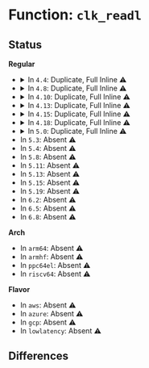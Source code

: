 # Function: <code>clk_readl</code>

## Status
<b>Regular</b>
<ul>
<li>
<details>
<summary>In <code>4.4</code>: Duplicate, Full Inline ⚠️</summary>

**Collision:** Static Duplication

**Inline:** Full

**Transformation:** False

**Instances:**

```
In drivers/clk/clk-divider.c (ffffffff816e90ef)
Location: include/linux/clk-provider.h:767
Inline: True
Inline callers:
  - drivers/clk/clk-divider.c:clk_divider_set_rate
  - drivers/clk/clk-divider.c:clk_divider_recalc_rate
```
```
In drivers/clk/clk-gate.c (ffffffff816e9c5f)
Location: include/linux/clk-provider.h:767
Inline: True
Inline callers:
  - drivers/clk/clk-gate.c:clk_gate_endisable
  - drivers/clk/clk-gate.c:clk_gate_is_enabled
```
```
In drivers/clk/clk-multiplier.c (ffffffff816e9e9d)
Location: include/linux/clk-provider.h:767
Inline: True
Inline callers:
  - drivers/clk/clk-multiplier.c:clk_multiplier_recalc_rate
  - drivers/clk/clk-multiplier.c:clk_multiplier_set_rate
```
```
In drivers/clk/clk-mux.c (ffffffff816ea1a9)
Location: include/linux/clk-provider.h:767
Inline: True
Inline callers:
  - drivers/clk/clk-mux.c:clk_mux_set_parent
  - drivers/clk/clk-mux.c:clk_mux_get_parent
```
```
In drivers/clk/clk-fractional-divider.c (ffffffff816eaaf8)
Location: include/linux/clk-provider.h:767
Inline: True
Inline callers:
  - drivers/clk/clk-fractional-divider.c:clk_fd_recalc_rate
  - drivers/clk/clk-fractional-divider.c:clk_fd_set_rate
```
</details>
</li>
<li>
<details>
<summary>In <code>4.8</code>: Duplicate, Full Inline ⚠️</summary>

**Collision:** Static Duplication

**Inline:** Full

**Transformation:** False

**Instances:**

```
In drivers/clk/clk-divider.c (ffffffff8174d56d)
Location: include/linux/clk-provider.h:886
Inline: True
Inline callers:
  - drivers/clk/clk-divider.c:clk_divider_set_rate
  - drivers/clk/clk-divider.c:clk_divider_recalc_rate
```
```
In drivers/clk/clk-gate.c (ffffffff8174e3dd)
Location: include/linux/clk-provider.h:886
Inline: True
Inline callers:
  - drivers/clk/clk-gate.c:clk_gate_is_enabled
  - drivers/clk/clk-gate.c:clk_gate_endisable
```
```
In drivers/clk/clk-multiplier.c (ffffffff8174e663)
Location: include/linux/clk-provider.h:886
Inline: True
Inline callers:
  - drivers/clk/clk-multiplier.c:clk_multiplier_set_rate
  - drivers/clk/clk-multiplier.c:clk_multiplier_recalc_rate
```
```
In drivers/clk/clk-mux.c (ffffffff8174e8f7)
Location: include/linux/clk-provider.h:886
Inline: True
Inline callers:
  - drivers/clk/clk-mux.c:clk_mux_set_parent
  - drivers/clk/clk-mux.c:clk_mux_get_parent
```
```
In drivers/clk/clk-fractional-divider.c (ffffffff8174f55c)
Location: include/linux/clk-provider.h:886
Inline: True
Inline callers:
  - drivers/clk/clk-fractional-divider.c:clk_fd_set_rate
  - drivers/clk/clk-fractional-divider.c:clk_fd_recalc_rate
```
</details>
</li>
<li>
<details>
<summary>In <code>4.10</code>: Duplicate, Full Inline ⚠️</summary>

**Collision:** Static Duplication

**Inline:** Full

**Transformation:** False

**Instances:**

```
In drivers/clk/clk-divider.c (ffffffff81535ddd)
Location: include/linux/clk-provider.h:898
Inline: True
Inline callers:
  - drivers/clk/clk-divider.c:clk_divider_set_rate
  - drivers/clk/clk-divider.c:clk_divider_recalc_rate
```
```
In drivers/clk/clk-gate.c (ffffffff81536c4d)
Location: include/linux/clk-provider.h:898
Inline: True
Inline callers:
  - drivers/clk/clk-gate.c:clk_gate_is_enabled
  - drivers/clk/clk-gate.c:clk_gate_endisable
```
```
In drivers/clk/clk-multiplier.c (ffffffff81536ed3)
Location: include/linux/clk-provider.h:898
Inline: True
Inline callers:
  - drivers/clk/clk-multiplier.c:clk_multiplier_set_rate
  - drivers/clk/clk-multiplier.c:clk_multiplier_recalc_rate
```
```
In drivers/clk/clk-mux.c (ffffffff81537167)
Location: include/linux/clk-provider.h:898
Inline: True
Inline callers:
  - drivers/clk/clk-mux.c:clk_mux_set_parent
  - drivers/clk/clk-mux.c:clk_mux_get_parent
```
```
In drivers/clk/clk-fractional-divider.c (ffffffff81537dcc)
Location: include/linux/clk-provider.h:898
Inline: True
Inline callers:
  - drivers/clk/clk-fractional-divider.c:clk_fd_set_rate
  - drivers/clk/clk-fractional-divider.c:clk_fd_recalc_rate
```
</details>
</li>
<li>
<details>
<summary>In <code>4.13</code>: Duplicate, Full Inline ⚠️</summary>

**Collision:** Static Duplication

**Inline:** Full

**Transformation:** False

**Instances:**

```
In drivers/clk/clk-divider.c (ffffffff81549129)
Location: include/linux/clk-provider.h:908
Inline: True
Inline callers:
  - drivers/clk/clk-divider.c:clk_divider_set_rate
  - drivers/clk/clk-divider.c:clk_divider_recalc_rate
```
```
In drivers/clk/clk-gate.c (ffffffff81549f9d)
Location: include/linux/clk-provider.h:908
Inline: True
Inline callers:
  - drivers/clk/clk-gate.c:clk_gate_is_enabled
  - drivers/clk/clk-gate.c:clk_gate_endisable
```
```
In drivers/clk/clk-multiplier.c (ffffffff8154a213)
Location: include/linux/clk-provider.h:908
Inline: True
Inline callers:
  - drivers/clk/clk-multiplier.c:clk_multiplier_set_rate
  - drivers/clk/clk-multiplier.c:clk_multiplier_recalc_rate
```
```
In drivers/clk/clk-mux.c (ffffffff8154a4a4)
Location: include/linux/clk-provider.h:908
Inline: True
Inline callers:
  - drivers/clk/clk-mux.c:clk_mux_set_parent
  - drivers/clk/clk-mux.c:clk_mux_get_parent
```
```
In drivers/clk/clk-fractional-divider.c (ffffffff8154b07c)
Location: include/linux/clk-provider.h:908
Inline: True
Inline callers:
  - drivers/clk/clk-fractional-divider.c:clk_fd_set_rate
  - drivers/clk/clk-fractional-divider.c:clk_fd_recalc_rate
```
</details>
</li>
<li>
<details>
<summary>In <code>4.15</code>: Duplicate, Full Inline ⚠️</summary>

**Collision:** Static Duplication

**Inline:** Full

**Transformation:** False

**Instances:**

```
In drivers/clk/clk-divider.c (ffffffff815ac665)
Location: include/linux/clk-provider.h:925
Inline: True
Inline callers:
  - drivers/clk/clk-divider.c:clk_divider_set_rate
  - drivers/clk/clk-divider.c:clk_divider_recalc_rate
```
```
In drivers/clk/clk-gate.c (ffffffff815ad51d)
Location: include/linux/clk-provider.h:925
Inline: True
Inline callers:
  - drivers/clk/clk-gate.c:clk_gate_is_enabled
  - drivers/clk/clk-gate.c:clk_gate_endisable
```
```
In drivers/clk/clk-multiplier.c (ffffffff815ad797)
Location: include/linux/clk-provider.h:925
Inline: True
Inline callers:
  - drivers/clk/clk-multiplier.c:clk_multiplier_set_rate
  - drivers/clk/clk-multiplier.c:clk_multiplier_recalc_rate
```
```
In drivers/clk/clk-mux.c (ffffffff815ada24)
Location: include/linux/clk-provider.h:925
Inline: True
Inline callers:
  - drivers/clk/clk-mux.c:clk_mux_set_parent
  - drivers/clk/clk-mux.c:clk_mux_get_parent
```
```
In drivers/clk/clk-fractional-divider.c (ffffffff815ae69c)
Location: include/linux/clk-provider.h:925
Inline: True
Inline callers:
  - drivers/clk/clk-fractional-divider.c:clk_fd_set_rate
  - drivers/clk/clk-fractional-divider.c:clk_fd_recalc_rate
```
</details>
</li>
<li>
<details>
<summary>In <code>4.18</code>: Duplicate, Full Inline ⚠️</summary>

**Collision:** Static Duplication

**Inline:** Full

**Transformation:** False

**Instances:**

```
In drivers/clk/clk-divider.c (ffffffff815e4772)
Location: include/linux/clk-provider.h:976
Inline: True
Inline callers:
  - drivers/clk/clk-divider.c:clk_divider_set_rate
  - drivers/clk/clk-divider.c:clk_divider_recalc_rate
```
```
In drivers/clk/clk-gate.c (ffffffff815e56aa)
Location: include/linux/clk-provider.h:976
Inline: True
Inline callers:
  - drivers/clk/clk-gate.c:clk_gate_is_enabled
  - drivers/clk/clk-gate.c:clk_gate_endisable
```
```
In drivers/clk/clk-multiplier.c (ffffffff815e5927)
Location: include/linux/clk-provider.h:976
Inline: True
Inline callers:
  - drivers/clk/clk-multiplier.c:clk_multiplier_set_rate
  - drivers/clk/clk-multiplier.c:clk_multiplier_recalc_rate
```
```
In drivers/clk/clk-mux.c (ffffffff815e5c03)
Location: include/linux/clk-provider.h:976
Inline: True
Inline callers:
  - drivers/clk/clk-mux.c:clk_mux_set_parent
  - drivers/clk/clk-mux.c:clk_mux_get_parent
```
```
In drivers/clk/clk-fractional-divider.c (ffffffff815e68f9)
Location: include/linux/clk-provider.h:976
Inline: True
Inline callers:
  - drivers/clk/clk-fractional-divider.c:clk_fd_set_rate
  - drivers/clk/clk-fractional-divider.c:clk_fd_recalc_rate
```
</details>
</li>
<li>
<details>
<summary>In <code>5.0</code>: Duplicate, Full Inline ⚠️</summary>

**Collision:** Static Duplication

**Inline:** Full

**Transformation:** False

**Instances:**

```
In drivers/clk/clk-divider.c (ffffffff815feb62)
Location: include/linux/clk-provider.h:1012
Inline: True
Inline callers:
  - drivers/clk/clk-divider.c:clk_divider_set_rate
  - drivers/clk/clk-divider.c:clk_divider_recalc_rate
```
```
In drivers/clk/clk-gate.c (ffffffff815ffa9a)
Location: include/linux/clk-provider.h:1012
Inline: True
Inline callers:
  - drivers/clk/clk-gate.c:clk_gate_is_enabled
  - drivers/clk/clk-gate.c:clk_gate_endisable
```
```
In drivers/clk/clk-multiplier.c (ffffffff815ffd17)
Location: include/linux/clk-provider.h:1012
Inline: True
Inline callers:
  - drivers/clk/clk-multiplier.c:clk_multiplier_set_rate
  - drivers/clk/clk-multiplier.c:clk_multiplier_recalc_rate
```
```
In drivers/clk/clk-mux.c (ffffffff815ffff3)
Location: include/linux/clk-provider.h:1012
Inline: True
Inline callers:
  - drivers/clk/clk-mux.c:clk_mux_set_parent
  - drivers/clk/clk-mux.c:clk_mux_get_parent
```
```
In drivers/clk/clk-fractional-divider.c (ffffffff81600d29)
Location: include/linux/clk-provider.h:1012
Inline: True
Inline callers:
  - drivers/clk/clk-fractional-divider.c:clk_fd_set_rate
  - drivers/clk/clk-fractional-divider.c:clk_fd_recalc_rate
```
</details>
</li>
<li>
In <code>5.3</code>: Absent ⚠️
</li>
<li>
In <code>5.4</code>: Absent ⚠️
</li>
<li>
In <code>5.8</code>: Absent ⚠️
</li>
<li>
In <code>5.11</code>: Absent ⚠️
</li>
<li>
In <code>5.13</code>: Absent ⚠️
</li>
<li>
In <code>5.15</code>: Absent ⚠️
</li>
<li>
In <code>5.19</code>: Absent ⚠️
</li>
<li>
In <code>6.2</code>: Absent ⚠️
</li>
<li>
In <code>6.5</code>: Absent ⚠️
</li>
<li>
In <code>6.8</code>: Absent ⚠️
</li>
</ul>
<b>Arch</b>
<ul>
<li>
In <code>arm64</code>: Absent ⚠️
</li>
<li>
In <code>armhf</code>: Absent ⚠️
</li>
<li>
In <code>ppc64el</code>: Absent ⚠️
</li>
<li>
In <code>riscv64</code>: Absent ⚠️
</li>
</ul>
<b>Flavor</b>
<ul>
<li>
In <code>aws</code>: Absent ⚠️
</li>
<li>
In <code>azure</code>: Absent ⚠️
</li>
<li>
In <code>gcp</code>: Absent ⚠️
</li>
<li>
In <code>lowlatency</code>: Absent ⚠️
</li>
</ul>

## Differences
